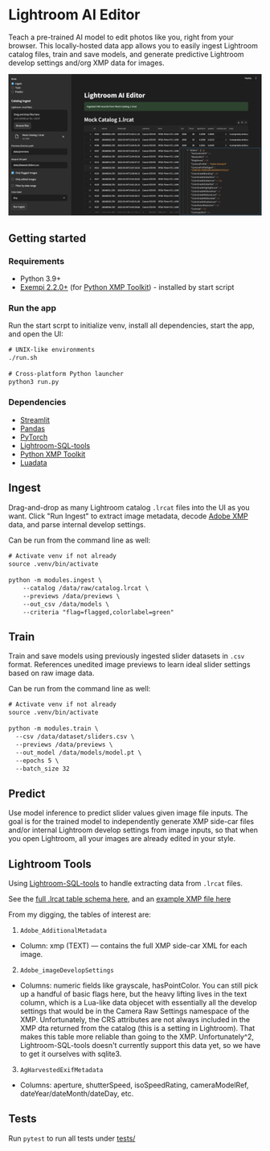 # Lightroom AI Editor

Teach a pre-trained AI model to edit photos like you, right from your browser. This locally-hosted data app allows you to easily ingest Lightroom catalog files, train and save models, and generate predictive Lightroom develop settings and/org XMP data for images.

![example_screen.png](./docs/example_screen.png)

## Getting started

### Requirements

- Python 3.9+
- [Exempi 2.2.0+](https://libopenraw.freedesktop.org/exempi/) (for [Python XMP Toolkit](https://python-xmp-toolkit.readthedocs.io/en/latest/installation.html#requirements)) - installed by start script

### Run the app

Run the start scrpt to initialize venv, install all dependencies, start the app, and open the UI:
```
# UNIX-like environments
./run.sh

# Cross-platform Python launcher
python3 run.py
```

### Dependencies
- [Streamlit](https://streamlit.io/)
- [Pandas](https://pypi.org/project/pandas/)
- [PyTorch](https://pytorch.org/)
- [Lightroom-SQL-tools](https://github.com/fdenivac/Lightroom-SQL-tools)
- [Python XMP Toolkit](https://python-xmp-toolkit.readthedocs.io/en/latest/installation.html#requirements)
- [Luadata](https://pypi.org/project/luadata/)

## Ingest

Drag-and-drop as many Lightroom catalog `.lrcat` files into the UI as you want. Click "Run Ingest" to extract image metadata, decode [Adobe XMP](https://www.adobe.com/products/xmp.html) data, and parse internal develop settings.

Can be run from the command line as well:

```
# Activate venv if not already
source .venv/bin/activate

python -m modules.ingest \
    --catalog /data/raw/catalog.lrcat \
    --previews /data/previews \
    --out_csv /data/models \
    --criteria "flag=flagged,colorlabel=green"
```

## Train

Train and save models using previously ingested slider datasets in `.csv` format.  References unedited image previews to learn ideal slider settings based on raw image data.

Can be run from the command line as well:
```
# Activate venv if not already
source .venv/bin/activate

python -m modules.train \
  --csv /data/dataset/sliders.csv \
  --previews /data/previews \
  --out_model /data/models/model.pt \
  --epochs 5 \
  --batch_size 32
```

## Predict

Use model inference to predict slider values given image file inputs. The goal is for the trained model to independently generate XMP side-car files and/or internal Lightroom develop settings from image inputs, so that when you open Lightroom, all your images are already edited in your style.

## Lightroom Tools

Using [Lightroom-SQL-tools](https://github.com/fdenivac/Lightroom-SQL-tools) to handle extracting data from `.lrcat` files.

See the [full .lrcat table schema here](./docs/example_lrcat_schema.sql), and an [example XMP file here](./docs/example_xmp.xml)

From my digging, the tables of interest are:
1.	`Adobe_AdditionalMetadata`
  - Column: xmp (TEXT) — contains the full XMP side-car XML for each image.
2.	`Adobe_imageDevelopSettings`
  - Columns: numeric fields like grayscale, hasPointColor. You can still pick up a handful of basic flags here, but the heavy lifting lives in the text column, which is a Lua-like data objecet with essentially all the develop settings that would be in the Camera Raw Settings namespace of the XMP. Unfortunately, the CRS attributes are not always included in the XMP dta returned from the catalog (this is a setting in Lightroom). That makes this table more reliable than going to the XMP. Unfortunately^2, Lightroom-SQL-tools doesn't currently support this data yet, so we have to get it ourselves with sqlite3.
3.	`AgHarvestedExifMetadata`
  - Columns: aperture, shutterSpeed, isoSpeedRating, cameraModelRef, dateYear/dateMonth/dateDay, etc.

## Tests

Run `pytest` to run all tests under [tests/](./tests/)
